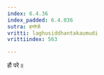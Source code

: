 ```yaml
---
index: 6.4.36
index_padded: 6.4.036
sutra: हन्तेर्जः
vritti: laghusiddhantakaumudi
vrittiindex: 563

---
```

हौ परे॥